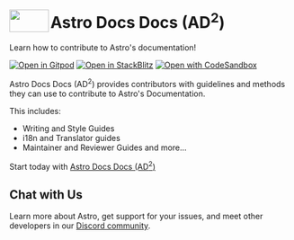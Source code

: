 # <img src="https://raw.githubusercontent.com/withastro/contribute.docs.astro.build/c6f8679b08d9ef4e8d10a127bd295e9bd849f34a/src/assets/logo-dark.svg" alt="" align="left" width="70" height="40"> Astro Docs Docs (AD<sup>2</sup>)

Learn how to contribute to Astro's documentation!

[![Open in Gitpod](https://gitpod.io/button/open-in-gitpod.svg)](https://gitpod.io/#https://github.com/withastro/contribute.docs.astro.build)
[![Open in StackBlitz](https://developer.stackblitz.com/img/open_in_stackblitz.svg)](https://stackblitz.com/github/withastro/contribute.docs.astro.build)
[![Open with CodeSandbox](https://assets.codesandbox.io/github/button-edit-lime.svg)](https://codesandbox.io/p/sandbox/github/withastro/contribute.docs.astro.build)

Astro Docs Docs (AD<sup>2</sup>) provides contributors with guidelines and methods they can use to contribute to Astro's Documentation.

This includes:
- Writing and Style Guides
- i18n and Translator guides
- Maintainer and Reviewer Guides 
and more...

Start today with [Astro Docs Docs (AD<sup>2</sup>)](https://contribute.docs.astro.build/)

## Chat with Us

Learn more about Astro, get support for your issues, and meet other developers in our [Discord community](https://astro.build/chat).
